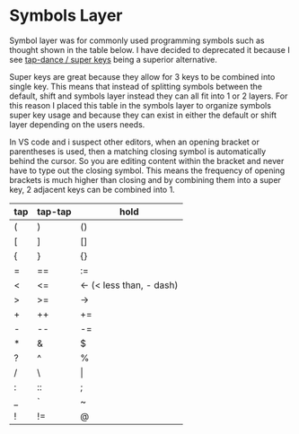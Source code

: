 # Symbols Layer

Symbol layer was for commonly used programming symbols such as thought shown in the table below. I have decided to deprecated it because I see [tap-dance / super keys](../../ch-3-activating-layers/3.6-tap-dance-super-keys.md) being a superior alternative.&#x20;

Super keys are great because they allow for 3 keys to be combined into single key. This means that instead of splitting symbols between the default, shift and symbols layer instead they can all fit into 1 or 2 layers. For this reason I placed this table in the symbols layer to organize symbols super key usage and because they can exist in either the default or shift layer depending on the users needs.

In VS code and i suspect other editors, when an opening bracket or parentheses is used, then a matching closing symbol is automatically behind the cursor. So you are editing content within the bracket and never have to type out the closing symbol. This means the frequency of opening brackets is much higher than closing and by combining them into a super key, 2 adjacent keys can be combined into 1.

| tap | tap-tap | hold                     |
| --- | ------- | ------------------------ |
| (   | )       | ()                       |
| \[  | ]       | \[]                      |
| {   | }       | {}                       |
| =   | ==      | :=                       |
| <   | <=      | <- (< less than, - dash) |
| >   | >=      | ->                       |
| +   | ++      | +=                       |
| -   | --      | -=                       |
| \*  | &       | $                        |
| ?   | ^       | %                        |
| /   | \\      | \|                       |
| :   | ::      | ;                        |
| \_  | \`      | \~                       |
| !   | !=      | @                        |

